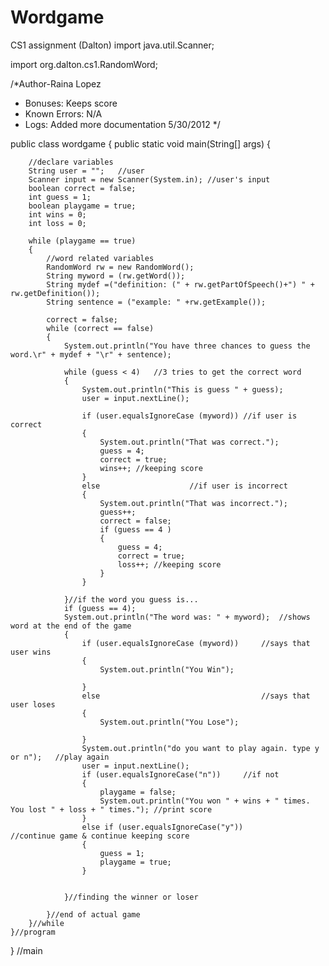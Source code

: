 # Wordgame
CS1 assignment (Dalton)
import java.util.Scanner;

import org.dalton.cs1.RandomWord;

/*Author-Raina Lopez
 * Bonuses: Keeps score
 * Known Errors: N/A
 * Logs: Added more documentation 5/30/2012
 */

public class wordgame {
	public static void main(String[] args) {

	
		//declare variables
		String user = "";	//user
		Scanner input = new Scanner(System.in);	//user's input
		boolean correct = false;
		int guess = 1;
		boolean playgame = true;
		int wins = 0;
		int loss = 0;

		while (playgame == true)
		{
			//word related variables
			RandomWord rw = new RandomWord();
			String myword = (rw.getWord());
			String mydef =("definition: (" + rw.getPartOfSpeech()+") " + rw.getDefinition());
			String sentence = ("example: " +rw.getExample());

			correct = false;
			while (correct == false)
			{	
				System.out.println("You have three chances to guess the word.\r" + mydef + "\r" + sentence);

				while (guess < 4)	//3 tries to get the correct word
				{
					System.out.println("This is guess " + guess);
					user = input.nextLine();

					if (user.equalsIgnoreCase (myword))	//if user is correct
					{
						System.out.println("That was correct.");
						guess = 4;
						correct = true;
						wins++;	//keeping score
					}
					else					//if user is incorrect
					{
						System.out.println("That was incorrect.");
						guess++;
						correct = false;
						if (guess == 4 )
						{
							guess = 4;
							correct = true;
							loss++; //keeping score
						}
					}

				}//if the word you guess is...
				if (guess == 4);
				System.out.println("The word was: " + myword);	//shows word at the end of the game
				{
					if (user.equalsIgnoreCase (myword))		//says that user wins
					{
						System.out.println("You Win");

					}
					else									//says that user loses
					{
						System.out.println("You Lose");

					}
					System.out.println("do you want to play again. type y or n");	//play again
					user = input.nextLine();
					if (user.equalsIgnoreCase("n"))		//if not
					{
						playgame = false;
						System.out.println("You won " + wins + " times. You lost " + loss + " times.");	//print score
					}
					else if (user.equalsIgnoreCase("y"))			//continue game & continue keeping score
					{
						guess = 1;
						playgame = true;
					}
						
					
				}//finding the winner or loser

			}//end of actual game	
		}//while
	}//program
} //main
